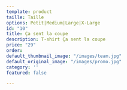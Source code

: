 ```yaml
---
template: product
taille: Taille
options: Petit|Medium|Large|X-Large
id: "10"
title: Ça sent la coupe
description: T-shirt Ça sent la coupe
price: "29"
order: 
default_thumbnail_image: "/images/team.jpg"
default_original_image: "/images/promo.jpg"
category: ''
featured: false

---
```

